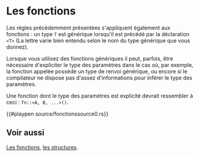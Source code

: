 # Les fonctions

Les règles précédemment présentées s'appliquent également aux fonctions : un type `T` est générique lorsqu'il est précédé par la déclaration `<T>` (La lettre varie bien entendu selon le nom du type générique que vous donnez).

Lorsque vous utilisez des fonctions génériques il peut, parfois, être nécessaire d'expliciter le type des paramètres dans le cas où, par exemple, la fonction appelée possède un type de renvoi générique, ou encore si le compilateur ne dispose pas d'assez d'informations pour inférer le type des paramètres.

Une fonction dont le type des paramètres est explicité devrait ressembler à ceci : `fn::<A, B, ...>()`.

{{#playpen source/fonctionssource0.rs}}

## Voir aussi

[Les fonctions](../chapitre8/fonctions.html), [les structures](../chapitre3/struct.html).
